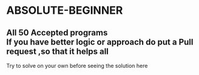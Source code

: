 # ABSOLUTE-BEGINNER  
All 50 Accepted programs  
If you have better logic or approach do put a Pull request ,so that it helps all  
-----------------------------------------------------------------------------------
Try to solve on your own before seeing the solution here
